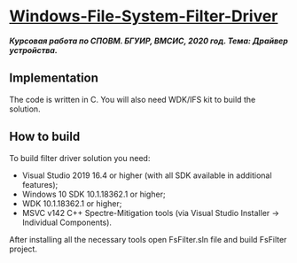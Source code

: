 # [Windows-File-System-Filter-Driver](https://youtu.be/I5tcQAmlbNo)
***Курсовая работа по СПОВМ. БГУИР, ВМСИС, 2020 год. Тема: Драйвер устройства.***

## Implementation

The code is written in C. You will also need WDK/IFS kit to build the solution.


## How to build

To build filter driver solution you need:
- Visual Studio 2019 16.4 or higher (with all SDK available in additional features);
- Windows 10 SDK 10.1.18362.1 or higher;
- WDK 10.1.18362.1 or higher;
- MSVC v142 C++ Spectre-Mitigation tools (via Visual Studio Installer -> Individual Components).

After installing all the necessary tools open FsFilter.sln file and build FsFilter project.
